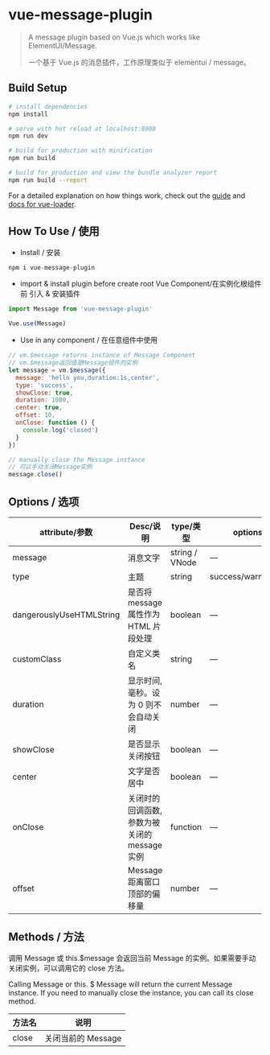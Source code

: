 # vue-message-plugin

> A message plugin based on Vue.js which works like ElementUI/Message.
> 
> 一个基于 Vue.js 的消息插件，工作原理类似于 elementui / message。

## Build Setup

``` bash
# install dependencies
npm install

# serve with hot reload at localhost:8080
npm run dev

# build for production with minification
npm run build

# build for production and view the bundle analyzer report
npm run build --report
```

For a detailed explanation on how things work, check out the [guide](http://vuejs-templates.github.io/webpack/) and [docs for vue-loader](http://vuejs.github.io/vue-loader).

## How To Use / 使用

- Install / 安装

```jsx
npm i vue-message-plugin
```

- import & install plugin before create root Vue Component/在实例化根组件前 引入 & 安装插件

```jsx
import Message from 'vue-message-plugin'

Vue.use(Message)
```

- Use in any component / 在任意组件中使用
```jsx
// vm.$message returns instance of Message Component
// vm.$message返回值是Message组件的实例
let message = vm.$message({
  message: 'hello you,duration:1s,center',
  type: 'success',
  showClose: true,
  duration: 1000,
  center: true,
  offset: 10,
  onClose: function () {
    console.log('closed')
  }
})

// manually close the Message instance
// 可以手动关闭Message实例
message.close()
```

## Options / 选项
|attribute/参数 | Desc/说明 | type/类型 | options/可选值 | default/默认值|
|- | - | - | - | -|
|message | 消息文字 | string / VNode | — | —|
|type | 主题 | string | success/warning/info/error | info|
|dangerouslyUseHTMLString | 是否将 message 属性作为 HTML 片段处理 | boolean | — | false|
|customClass | 自定义类名 | string | — | —|
|duration | 显示时间, 毫秒。设为 0 则不会自动关闭 | number | — | 3000|
|showClose | 是否显示关闭按钮 | boolean | — | false|
|center | 文字是否居中 | boolean | — | false|
|onClose | 关闭时的回调函数, 参数为被关闭的 message 实例 | function | — | —|
|offset | Message 距离窗口顶部的偏移量 | number | — | 20|

## Methods / 方法

调用 Message 或 this.$message 会返回当前 Message 的实例。如果需要手动关闭实例，可以调用它的 close 方法。

Calling Message or this. $ Message will return the current Message instance. If you need to manually close the instance, you can call its close method.

| 方法名 |	说明|
|-|	- |
|close | 关闭当前的 Message |